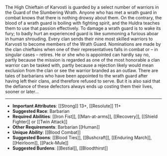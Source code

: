 The High Chieftain of Karvosti is guarded by a select number of warriors in the Guard of the Slumbering Wrath. Anyone who has met a wrath guard in combat knows that there is nothing drowsy about them. On the contrary, the blood of a wrath guard is boiling with fighting spirit, and the Huldra teaches them to use that passion effectively. To damage a wrath guard is to wake its fury; to badly hurt an experienced guard is like summoning a furious aboar in human shrouding. Every clan sends their nine most skilled warriors to Karvosti to become members of the Wrath Guard. Nominations are made by the clan chieftains when one of their representatives falls in combat or – in singular cases – retires. He or she who is appointed can hardly say no, partly because the mission is regarded as one of the most honorable a clan warrior can be tasked with, partly because a rejection likely would mean exclusion from the clan or see the warrior branded as an outlaw. There are tales of barbarians who have been appointed to the wrath guard after having left their clans, and therefore refused to serve. But it is also said that the defiance of these defectors always ends up costing them their lives, sooner or later…

---
- **Important Attributes**: [[Strong]] 13+, [[Resolute]] 11+
- **Suggested Race**: Barbarian
- **Required Abilities**: [[Iron Fist]], [[Man-at-arms]], [[Recovery]], [[Shield Fighter]] or [[Twin Attack]]
- **Other Requirements**: Barbarian [[Human]]
- **Unique Ability**: [[Blood Combat]]
- **Suggested Boons**: [[Blood Ties]], [[Bushcraft]], [[Enduring March]], [[Heirloom]], [[Pack-Mule]]
- **Suggested Burdens**: [[Bestial]], [[Bloodthirst]]